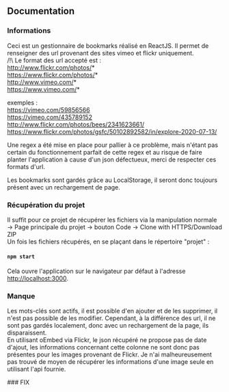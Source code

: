 ## Documentation

### Informations

Ceci est un gestionnaire de bookmarks réalisé en ReactJS. Il permet de renseigner des url provenant des sites vimeo et flickr uniquement. <br/>
/!\ Le format des url accepté est : <br/>
http://www.flickr.com/photos/* <br/>
https://www.flickr.com/photos/* <br/>
http://www.vimeo.com/* <br/>
https://www.vimeo.com/* 

exemples : <br/>
https://vimeo.com/59856566 <br/>
https://vimeo.com/435789152 <br/>
http://www.flickr.com/photos/bees/2341623661/ <br/>
https://www.flickr.com/photos/gsfc/50102892582/in/explore-2020-07-13/ 

Une regex a été mise en place pour pallier à ce problème, mais n'étant pas certain du fonctionnement parfait de cette regex et au risque de faire planter l'application à cause d'un json défectueux, merci de respecter ces formats d'url. 

Les bookmarks sont gardés grâce au LocalStorage, il seront donc toujours présent avec un rechargement de page.

### Récupération du projet

Il suffit pour ce projet de récupérer les fichiers via la manipulation normale <br/>
-> Page principale du projet -> bouton Code -> Clone with HTTPS/Download ZIP <br/>
Un fois les fichiers récupérés, en se plaçant dans le répertoire "projet" :

#### `npm start`

Cela ouvre l'application sur le navigateur par défaut à l'adresse [http://localhost:3000](http://localhost:3000).

### Manque

Les mots-clés sont actifs, il est possible d'en ajouter et de les supprimer, il n'est pas possible de les modifier. Cependant, à la différence des url, il ne sont pas gardés localement, donc avec un rechargement de la page, ils disparaissent. <br/>
En utilisant oEmbed via Flickr, le json récupéré ne propose pas de date d'ajout, les informations concernant cette colonne ne sont donc pas présentes pour les images provenant de Flickr. Je n'ai malheureusement pas trouvé de moyen de récupérer les informations d'une image seule en utilisant l'api fournie.

### FIX

